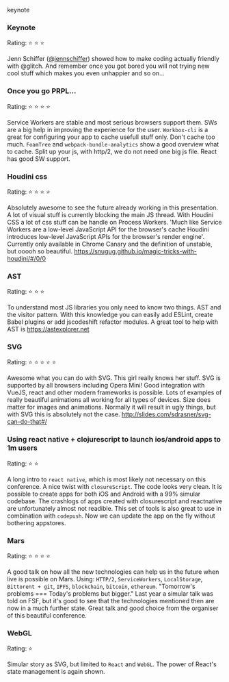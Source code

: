 keynote


### Keynote
Rating: :star: :star: :star:

Jenn Schiffer ([@jennschiffer](https://twitter.com/jennschiffer)) showed how to make coding actually friendly with @glitch. And remember once you got bored you will not trying new cool stuff which makes you even unhappier and so on...

### Once you go PRPL...
Rating: :star: :star: :star: :star:

Service Workers are stable and most serious browsers support them. SWs are a big help in improving the experience for the user. `Workbox-cli` is a great for configuring your app to cache usefull stuff only. Don't cache too much. `FoamTree` and `webpack-bundle-analytics` show a good overview what to cache. Split up your js, with http/2, we do not need one big js file. React has good SW support.

### Houdini css
Rating: :star: :star: :star: :star:

Absolutely awesome to see the future already working in this presentation. A lot of visual stuff is currently blocking the main JS thread. With Houdini CSS a lot of css stuff can be handle on Process Workers. 'Much like Service Workers are a low-level JavaScript API for the browser's cache Houdini introduces low-level JavaScript APIs for the browser's render engine'.
Currently only available in Chrome Canary and the definition of unstable, but ooooh so beautiful.
https://snugug.github.io/magic-tricks-with-houdini/#/0/0

### AST
Rating: :star: :star: :star:

To understand most JS libraries you only need to know two things. AST and the visitor pattern. With this knowledge you can easily add ESLint, create Babel plugins or add jscodeshift refactor modules.
A great tool to help with AST is https://astexplorer.net

### SVG
Rating: :star: :star: :star: :star: :star:

Awesome what you can do with SVG. This girl really knows her stuff. SVG is supported by all browsers including Opera Mini! Good integration with VueJS, react and other modern frameworks is possible. Lots of examples of really beautiful animations all working for all types of devices. Size does matter for images and animations. Normally it will result in ugly things, but with SVG this is absolutely not the case.
http://slides.com/sdrasner/svg-can-do-that#/

### Using react native + clojurescript to launch ios/android apps to 1m users
Rating: :star: :star:

A long intro to `react native`, which is most likely not necessary on this conference. A nice twist with `closureScript`. The code looks very clean. It is possible to create apps for both iOS and Android with a 99% simular codebase. The crashlogs of apps created with closurescript and reactnative are unfortunately almost not readible. This set of tools is also great to use in combination with `codepush`. Now we can update the app on the fly without bothering appstores.

### Mars
Rating: :star: :star: :star: :star:

A good talk on how all the new technologies can help us in the future when live is possible on Mars.
Using: `HTTP/2`, `ServiceWorkers`, `LocalStorage`, `Bittorent + git`, `IPFS`, `blockchain`, `bitcoin`, `ethereum`.
"Tomorrow's problems === Today's problems but bigger."
Last year a simular talk was told on FSF, but it's good to see that the technologies mentioned then are now in a much further state. Great talk and good choice from the organiser of this beautiful conference.

### WebGL
Rating: :star:

Simular story as SVG, but limited to `React` and `WebGL`. The power of React's state management is again shown.
